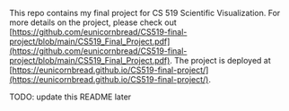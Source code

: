 This repo contains my final project for CS 519 Scientific Visualization. For more details on the project, please check out [https://github.com/eunicornbread/CS519-final-project/blob/main/CS519_Final_Project.pdf](https://github.com/eunicornbread/CS519-final-project/blob/main/CS519_Final_Project.pdf). The project is deployed at [https://eunicornbread.github.io/CS519-final-project/](https://eunicornbread.github.io/CS519-final-project/). 

TODO: update this README later
